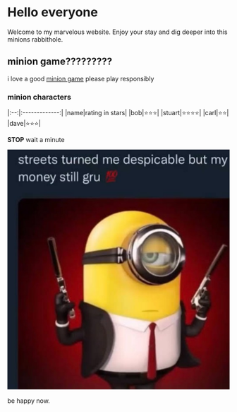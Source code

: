 # Hello everyone

Welcome to my marvelous website. Enjoy your stay and dig deeper into this minions rabbithole.


## minion game?????????

i love a good [minion game](https://minionrush.com)
please play responsibly

### minion characters

|:--:|:-------------:|
|name|rating in stars|
|bob|:star::star::star:|
|stuart|:star::star::star::star:|
|carl|:star::star:|
|dave|:star::star::star:|

**STOP**
wait a minute 

![pic/minions.jpg](minions.jpg)

be happy now.



